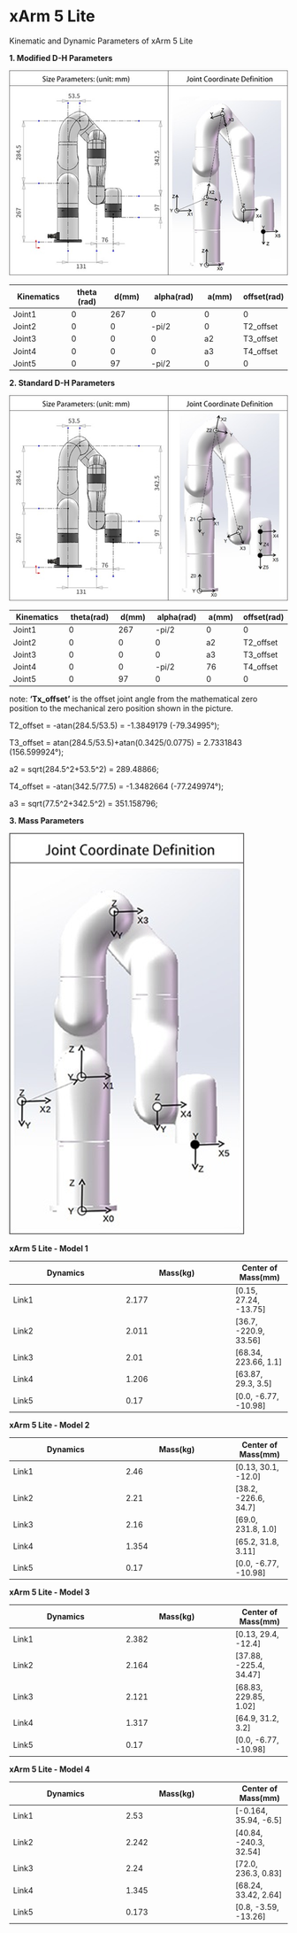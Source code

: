 
# xArm 5 Lite

Kinematic and Dynamic Parameters of xArm 5 Lite


**1. Modified D-H Parameters**


![](../../../assets/image(39).png)

<table data-full-width="false"><thead><tr><th width="139">Kinematics</th><th width="127">theta (rad)</th><th width="107">d(mm)</th><th width="121">alpha(rad)</th><th width="95">a(mm)</th><th>offset(rad)</th></tr></thead><tbody><tr><td>Joint1</td><td>0</td><td>267</td><td>0</td><td>0</td><td>0</td></tr><tr><td>Joint2</td><td>0</td><td>0</td><td>-pi/2</td><td>0</td><td>T2_offset</td></tr><tr><td>Joint3</td><td>0</td><td>0</td><td>0</td><td>a2</td><td>T3_offset</td></tr><tr><td>Joint4</td><td>0</td><td>0</td><td>0</td><td>a3</td><td>T4_offset</td></tr><tr><td>Joint5</td><td>0</td><td>97</td><td>-pi/2</td><td>0</td><td>0</td></tr></tbody></table>

**2. Standard D-H Parameters**


![](../../../assets/image(40).png)

<table><thead><tr><th width="147.33333333333331">Kinematics</th><th width="117">theta(rad)</th><th width="99">d(mm)</th><th width="123">alpha(rad)</th><th width="104">a(mm)</th><th>offset(rad)</th></tr></thead><tbody><tr><td>Joint1</td><td>0</td><td>267</td><td>-pi/2</td><td>0</td><td>0</td></tr><tr><td>Joint2</td><td>0</td><td>0</td><td>0</td><td>a2</td><td>T2_offset</td></tr><tr><td>Joint3</td><td>0</td><td>0</td><td>0</td><td>a3</td><td>T3_offset</td></tr><tr><td>Joint4</td><td>0</td><td>0</td><td>-pi/2</td><td>76</td><td>T4_offset</td></tr><tr><td>Joint5</td><td>0</td><td>97</td><td>0</td><td>0</td><td>0</td></tr></tbody></table>

note:
**‘Tx\_offset’** is the offset joint angle from the mathematical zero position to the mechanical zero position shown in the picture.


T2\_offset = -atan(284.5/53.5) = -1.3849179 (-79.34995°);

T3\_offset = atan(284.5/53.5)+atan(0.3425/0.0775) = 2.7331843 (156.599924°);

a2 = sqrt(284.5^2+53.5^2) = 289.48866;

T4\_offset = -atan(342.5/77.5) = -1.3482664 (-77.249974°);

a3 = sqrt(77.5^2+342.5^2) = 351.158796;



**3. Mass Parameters**



![](../../../assets/image(41).png)



**xArm 5 Lite - Model 1**

<table><thead><tr><th width="190">Dynamics</th><th width="184.33333333333331">Mass(kg)</th><th>Center of Mass(mm)</th></tr></thead><tbody><tr><td>Link1</td><td>2.177</td><td>[0.15, 27.24, -13.75]</td></tr><tr><td>Link2</td><td>2.011</td><td>[36.7, -220.9, 33.56]</td></tr><tr><td>Link3</td><td>2.01</td><td>[68.34, 223.66, 1.1]</td></tr><tr><td>Link4</td><td>1.206</td><td>[63.87, 29.3, 3.5]</td></tr><tr><td>Link5</td><td>0.17</td><td>[0.0, -6.77, -10.98]</td></tr></tbody></table>

**xArm 5 Lite - Model 2**

<table><thead><tr><th width="190">Dynamics</th><th width="184.33333333333331">Mass(kg)</th><th>Center of Mass(mm)</th></tr></thead><tbody><tr><td>Link1</td><td>2.46</td><td>[0.13, 30.1, -12.0]</td></tr><tr><td>Link2</td><td>2.21</td><td>[38.2, -226.6, 34.7]</td></tr><tr><td>Link3</td><td>2.16</td><td>[69.0, 231.8, 1.0]</td></tr><tr><td>Link4</td><td>1.354</td><td>[65.2, 31.8, 3.11]</td></tr><tr><td>Link5</td><td>0.17</td><td>[0.0, -6.77, -10.98]</td></tr></tbody></table>

**xArm 5 Lite - Model 3**

<table><thead><tr><th width="190">Dynamics</th><th width="184.33333333333331">Mass(kg)</th><th>Center of Mass(mm)</th></tr></thead><tbody><tr><td>Link1</td><td>2.382</td><td>[0.13, 29.4, -12.4]</td></tr><tr><td>Link2</td><td>2.164</td><td>[37.88, -225.4, 34.47]</td></tr><tr><td>Link3</td><td>2.121</td><td>[68.83, 229.85, 1.02]</td></tr><tr><td>Link4</td><td>1.317</td><td>[64.9, 31.2, 3.2]</td></tr><tr><td>Link5</td><td>0.17</td><td>[0.0, -6.77, -10.98]</td></tr></tbody></table>

**xArm 5 Lite - Model 4**

<table><thead><tr><th width="190">Dynamics</th><th width="184.33333333333331">Mass(kg)</th><th>Center of Mass(mm)</th></tr></thead><tbody><tr><td>Link1</td><td>2.53</td><td>[-0.164, 35.94, -6.5]</td></tr><tr><td>Link2</td><td>2.242</td><td>[40.84, -240.3, 32.54]</td></tr><tr><td>Link3</td><td>2.24</td><td>[72.0, 236.3, 0.83]</td></tr><tr><td>Link4</td><td>1.345</td><td>[68.24, 33.42, 2.64]</td></tr><tr><td>Link5</td><td>0.173</td><td>[0.8, -3.59, -13.26]</td></tr></tbody></table>
